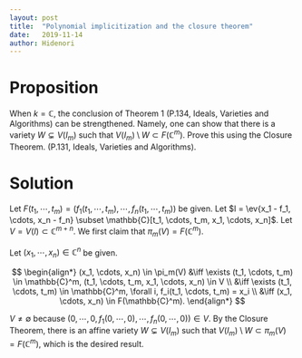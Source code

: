 ```yaml
---
layout: post
title:  "Polynomial implicitization and the closure theorem"
date:   2019-11-14
author: Hidenori
---
```


# Proposition
When $k = \mathbb{C}$, the conclusion of Theorem 1 (P.134, Ideals, Varieties and Algorithms) can be strengthened.
Namely, one can show that there is a variety $W \subsetneq V(I_m)$ such that $V(I_m) \setminus W \subset F(\mathbb{C}^m)$.
Prove this using the Closure Theorem. (P.131, Ideals, Varieties and Algorithms).

# Solution
Let $F(t_1, \cdots, t_m) = (f_1(t_1, \cdots, t_m), \cdots, f_n(t_1, \cdots, t_m))$ be given.
Let $I = \ev{x_1 - f_1, \cdots, x_n - f_n} \subset \mathbb{C}[t_1, \cdots, t_m, x_1, \cdots, x_n]$.
Let $V = V(I) \subset \mathbb{C}^{m + n}$.
We first claim that $\pi_m(V) = F(\mathbb{C}^m)$.

Let $(x_1, \cdots, x_n) \in \mathbb{C}^n$ be given.

$$
\begin{align*}
  (x_1, \cdots, x_n) \in \pi_m(V)
    &\iff \exists (t_1, \cdots, t_m) \in \mathbb{C}^m, (t_1, \cdots, t_m, x_1, \cdots, x_n) \in V \\
    &\iff \exists (t_1, \cdots, t_m) \in \mathbb{C}^m, \forall i, f_i(t_1, \cdots, t_m) = x_i \\
    &\iff (x_1, \cdots, x_n) \in F(\mathbb{C}^m).
\end{align*}
$$

$V \ne \emptyset$ because $(0, \cdots, 0, f_1(0, \cdots, 0), \cdots, f_n(0, \cdots, 0)) \in V$.
By the Closure Theorem, there is an affine variety $W \subsetneq V(I_m)$ such that $V(I_m) \setminus W \subset \pi_m(V) = F(\mathbb{C}^m)$, which is the desired result.
